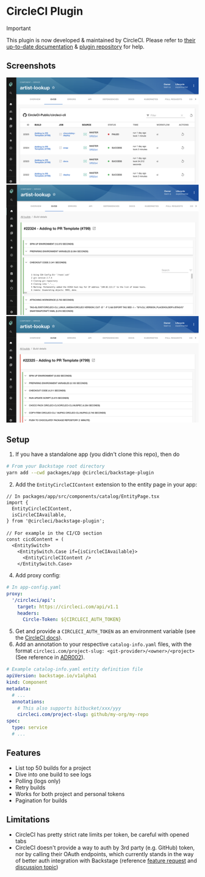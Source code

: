 # CircleCI Plugin

> [!IMPORTANT]
> This plugin is now developed & maintained by CircleCI. Please refer to [their up-to-date documentation](https://github.com/CircleCI-Public/backstage-plugin) & [plugin repository](https://github.com/CircleCI-Public/backstage-plugin/) for help.

## Screenshots

<img src="./src/assets/screenshot-pipeline-list.png" />
<img src="./src/assets/screenshot-build-details.png" />
<img src="./src/assets/screenshot-build-failure.png" />

## Setup

1. If you have a standalone app (you didn't clone this repo), then do

```bash
# From your Backstage root directory
yarn add --cwd packages/app @circleci/backstage-plugin
```

2. Add the `EntityCircleCIContent` extension to the entity page in your app:

```tsx
// In packages/app/src/components/catalog/EntityPage.tsx
import {
  EntityCircleCIContent,
  isCircleCIAvailable,
} from '@circleci/backstage-plugin';

// For example in the CI/CD section
const cicdContent = (
  <EntitySwitch>
    <EntitySwitch.Case if={isCircleCIAvailable}>
      <EntityCircleCIContent />
    </EntitySwitch.Case>
```

4. Add proxy config:

```yaml
# In app-config.yaml
proxy:
  '/circleci/api':
    target: https://circleci.com/api/v1.1
    headers:
      Circle-Token: ${CIRCLECI_AUTH_TOKEN}
```

5. Get and provide a `CIRCLECI_AUTH_TOKEN` as an environment variable (see the [CircleCI docs](https://circleci.com/docs/api/#add-an-api-token)).
6. Add an annotation to your respective `catalog-info.yaml` files, with the format `circleci.com/project-slug: <git-provider>/<owner>/<project>` (See reference in [ADR002](https://backstage.io/docs/architecture-decisions/adrs-adr002#format)).

```yaml
# Example catalog-info.yaml entity definition file
apiVersion: backstage.io/v1alpha1
kind: Component
metadata:
  # ...
  annotations:
    # This also supports bitbucket/xxx/yyy
    circleci.com/project-slug: github/my-org/my-repo
spec:
  type: service
  # ...
```

## Features

- List top 50 builds for a project
- Dive into one build to see logs
- Polling (logs only)
- Retry builds
- Works for both project and personal tokens
- Pagination for builds

## Limitations

- CircleCI has pretty strict rate limits per token, be careful with opened tabs
- CircleCI doesn't provide a way to auth by 3rd party (e.g. GitHub) token, nor by calling their OAuth endpoints, which currently stands in the way of better auth integration with Backstage (reference [feature request](https://ideas.circleci.com/api-feature-requests/p/allow-circleci-api-calls-using-github-auth) and [discussion topic](https://discuss.circleci.com/t/circleci-api-authorization-with-github-token/5356))
